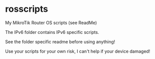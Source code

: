 # rosscripts
My MikroTik Router OS scripts (see ReadMe)

The IPv6 folder contains IPv6 specific scripts.

See the folder specific readme before using anything!

Use your scripts for your own risk, I can't help if your device damaged!